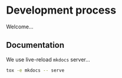 # Development process

Welcome...

## Documentation

We use live-reload `mkdocs` server...

```bash
tox -e mkdocs -- serve
```
